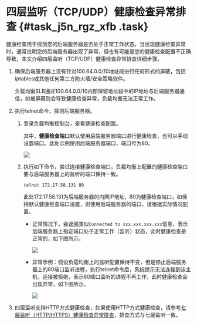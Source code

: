 # 四层监听（TCP/UDP）健康检查异常排查 {#task_j5n_rgz_xfb .task}

健康检查用于探测您的后端服务器是否处于正常工作状态，当出现健康检查异常时，通常说明您的后端服务器出现了异常，但也有可能是您的健康检查配置不正确导致，本文介绍四层监听（TCP/UDP）健康检查异常排查详细步骤。

1.  确保后端服务器上没有针对100.64.0.0/10地址段进行任何形式的屏蔽，包括iptables或其他任何第三方防火墙/安全策略软件。 

    负载均衡SLB通过100.64.0.0/10内部保留地址段中的IP地址与后端服务器通信，如被屏蔽则会导致健康检查异常，负载均衡无法正常工作。

2.  执行telnet命令，探测后端服务器。 
    1.  登录负载均衡控制台，查看健康检查配置。 

        其中，**健康检查端口**默认使用后端服务器端口进行健康检查，也可以手动设置端口。此处示例使用后端服务器端口，端口号为80。

        ![](http://static-aliyun-doc.oss-cn-hangzhou.aliyuncs.com/assets/img/65040/154358805133070_zh-CN.png)

    2.  执行如下命令，尝试连接健康检查端口，负载均衡上配置的健康检查端口要与后端服务器上的监听的端口保持一致。 

        `telnet 172.17.58.131 80`

        此处172.17.58.131为后端服务器的内网IP地址，80为健康检查端口，如保持默认健康检查端口设置，则使用后端服务器的端口，请根据实际情况配置。

        -   正常情况下，会返回类似`Connected to xxx.xxx.xxx.xxx`信息，表示后端服务器上指定端口处于正常工作（监听）状态，此时健康检查是正常的，如下图所示。

            ![](http://static-aliyun-doc.oss-cn-hangzhou.aliyuncs.com/assets/img/65040/154358805133071_zh-CN.png)

        -   异常示例：假设负载均衡上的监听配置保持不变，但是停止后端服务器上的80端口监听进程，执行telnet命令后，系统提示无法连接到该主机，连接被拒绝，表示80端口监听的进程不再工作，此时健康检查会出现异常，如下图所示。

            ![](http://static-aliyun-doc.oss-cn-hangzhou.aliyuncs.com/assets/img/65040/154358805133072_zh-CN.png)

3.  四层监听支持HTTP方式健康检查，如果使用HTTP方式健康检查，请参考[七层监听（HTTP/HTTPS）健康检查异常排查](intl.zh-CN/.md#)，排查方式与七层监听一致。 

